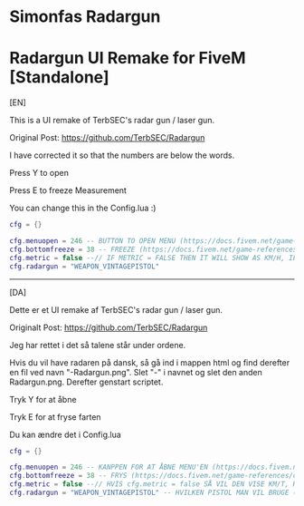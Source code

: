 # Simonfas Radargun
# Radargun UI Remake for FiveM [Standalone]

[EN]

This is a UI remake of TerbSEC's radar gun / laser gun. 

Original Post: https://github.com/TerbSEC/Radargun

I have corrected it so that the numbers are below the words.

Press Y to open

Press E to freeze Measurement

You can change this in the Config.lua :)

 ```lua
cfg = {}

cfg.menuopen = 246 -- BUTTON TO OPEN MENU (https://docs.fivem.net/game-references/controls/)
cfg.bottomfreeze = 38 -- FREEZE (https://docs.fivem.net/game-references/controls/)
cfg.metric = false --// IF METRIC = FALSE THEN IT WILL SHOW AS KM/H, IF METRIC = TRUE, THEN IT WILL CHANGE TO MPH
cfg.radargun = "WEAPON_VINTAGEPISTOL"
```

--------------------

[DA]

Dette er et UI remake af TerbSEC's radar gun / laser gun. 

Originalt Post: https://github.com/TerbSEC/Radargun

Jeg har rettet i det så talene står under ordene.

Hvis du vil have radaren på dansk, så gå ind i mappen html og find derefter en fil ved navn "-Radargun.png". Slet "-" i navnet og slet den anden Radargun.png. Derefter genstart scriptet.

Tryk Y for at åbne

Tryk E for at fryse farten

Du kan ændre det i Config.lua

 ```lua
cfg = {}

cfg.menuopen = 246 -- KANPPEN FOR AT ÅBNE MENU'EN (https://docs.fivem.net/game-references/controls/)
cfg.bottomfreeze = 38 -- FRYS (https://docs.fivem.net/game-references/controls/)
cfg.metric = false --// HVIS cfg.metric = false SÅ VIL DEN VISE KM/T, HVIS cfg.metric = true, SÅ VIL DEN VISE MPH
cfg.radargun = "WEAPON_VINTAGEPISTOL" -- HVILKEN PISTOL MAN VIL BRUGE (https://wiki.rage.mp/index.php?title=Weapons)
```

